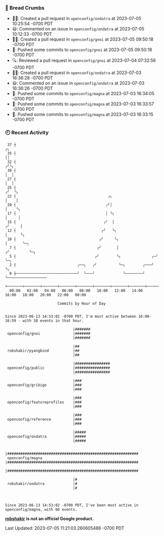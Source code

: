 ### 🍞 Bread Crumbs

 * ✍🏼: Created a pull request in `openconfig/ondatra` at 2023-07-05 10:25:54 -0700 PDT
 * 😃: Commented on an issue in `openconfig/ondatra` at 2023-07-05 10:12:33 -0700 PDT
 * ✍🏼: Created a pull request in `openconfig/gnoi` at 2023-07-05 09:50:18 -0700 PDT
 * 🚢: Pushed some commits to `openconfig/gnoi` at 2023-07-05 09:50:18 -0700 PDT
 * 🔍: Reviewed a pull request in  `openconfig/gnoi` at 2023-07-04 07:32:56 -0700 PDT
 * ✍🏼: Created a pull request in `openconfig/ondatra` at 2023-07-03 16:36:28 -0700 PDT
 * 😃: Commented on an issue in `openconfig/ondatra` at 2023-07-03 16:36:26 -0700 PDT
 * 🚢: Pushed some commits to `openconfig/magna` at 2023-07-03 16:34:05 -0700 PDT
 * 🚢: Pushed some commits to `openconfig/magna` at 2023-07-03 16:33:57 -0700 PDT
 * 🚢: Pushed some commits to `openconfig/magna` at 2023-07-03 16:33:15 -0700 PDT

### 🕘 Recent Activity
```
 37 ┼                                                                    ╭╮
 35 ┤                                                                    ││
 32 ┤                                                                   ╭╯╰╮
 30 ┤                                                                   │  │
 27 ┤                                                                   │  │
 25 ┤                                                                  ╭╯  ╰╮
 22 ┤                                          ╭╮                      │    │
 20 ┤                                         ╭╯│                      │    ╰╮
 17 ┤                                         │ ╰╮                     │     │
 15 ┤                                        ╭╯  │                    ╭╯     │
 12 ┤                                       ╭╯   ╰╮                   │      ╰╮
 10 ┤                                      ╭╯     ╰╮                  │       ╰─╮
  7 ┤                                     ╭╯       │                 ╭╯         ╰─╮
  5 ┤                                    ╭╯        ╰╮              ╭─╯            ╰─╮
  2 ┤                            ╭──╮   ╭╯          ╰─╮        ╭───╯                ╰╮
  0 ┼────────────────────────────╯  ╰───╯             ╰────────╯                     ╰──────────────────
    +───────+───────+───────+───────+───────+───────+───────+───────+───────+───────+───────+───────+────
  00:00   02:00   04:00   06:00   08:00   10:00   12:00   14:00   16:00   18:00   20:00   22:00   00:00   

						Commits by Hour of Day


Since 2023-06-13 14:53:02 -0700 PDT, I'm most active between 16:00-16:59 - with 38 events in that hour.

```



```
                               |#######
 openconfig/gnoi               |#######
                               |#######

                               |##
 robshakir/pyangbind           |##
                               |##

                               |################
 openconfig/public             |################
                               |################

                               |###
 openconfig/gribigo            |###
                               |###

                               |###
 openconfig/featureprofiles    |###
                               |###

                               |###
 openconfig/reference          |###
                               |###

                               |#####
 openconfig/ondatra            |#####
                               |#####

                               |############################################################
 openconfig/magna              |############################################################
                               |############################################################

                               |#
 robshakir/ondatra             |#
                               |#



Since 2023-06-13 14:53:02 -0700 PDT, I've been most active in openconfig/magna, with 60 events.

```
**[robshakir](mailto:robjs@google.com) is not an official Google product.**  


Last Updated: 2023-07-05 11:21:03.260605486 -0700 PDT
